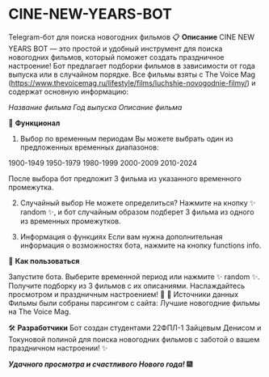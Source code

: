 # CINE-NEW-YEARS-BOT
Telegram-бот для поиска новогодних фильмов
📋 **Описание**
CINE NEW YEARS BOT — это простой и удобный инструмент для поиска новогодних фильмов, который поможет создать праздничное настроение! Бот предлагает подборки фильмов в зависимости от года выпуска или в случайном порядке. Все фильмы взяты с The Voice Mag (<https://www.thevoicemag.ru/lifestyle/films/luchshie-novogodnie-filmy/>) и содержат основную информацию:

*Название фильма*
*Год выпуска*
*Описание фильма*

🚀 **Функционал**
1. Выбор по временным периодам
Вы можете выбрать один из предложенных временных диапазонов:

1900-1949
1950-1979
1980-1999
2000-2009
2010-2024

После выбора бот предложит 3 фильма из указанного временного промежутка.

2. Случайный выбор
Не можете определиться? Нажмите на кнопку ✨ random ✨, и бот случайным образом подберет 3 фильма из одного из временных промежутков.

3. Информация о функциях
Если вам нужна дополнительная информация о возможностях бота, нажмите на кнопку functions info.

🔧 **Как пользоваться**

Запустите бота.
Выберите временной период или нажмите ✨ random ✨.
Получите подборку из 3 фильмов с их описаниями.
Наслаждайтесь просмотром и праздничным настроением! 🎄
💾 Источники данных
Фильмы были собраны парсингом с сайта:
Лучшие новогодние фильмы на The Voice Mag.

🛠 **Разработчики**
Бот создан студентами 22ФПЛ-1 Зайцевым Денисом и Токуновой полиной для поиска новогодних фильмов с заботой о вашем праздничном настроении! ✨

***Удачного просмотра и счастливого Нового года!*** 🎆
